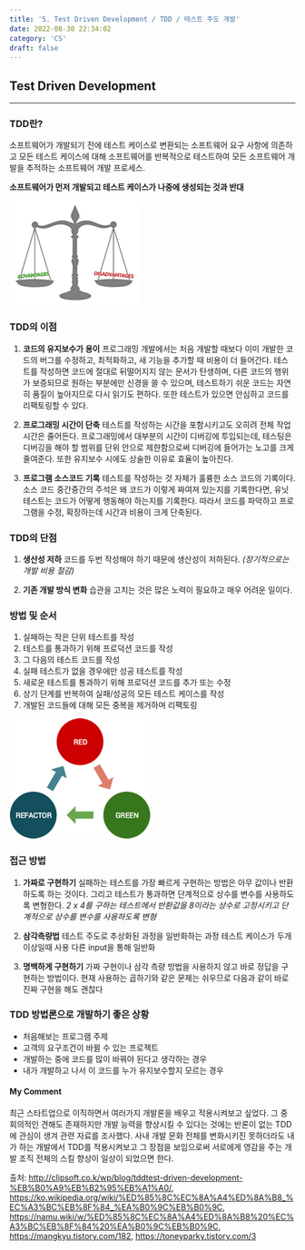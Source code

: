 ```yaml
---
title: '5. Test Driven Development / TDD / 테스트 주도 개발'
date: 2022-08-30 22:34:02
category: 'CS'
draft: false
---
```


## Test Driven Development
---

### TDD란?
소프트웨어가 개발되기 전에 테스트 케이스로 변환되는 소프트웨어 요구 사항에 의존하고
모든 테스트 케이스에 대해 소프트웨어를 반복적으로 테스트하여
모든 소프트웨어 개발을 추적하는 소프트웨어 개발 프로세스.

**소프트웨어가 먼저 개발되고 테스트 케이스가 나중에 생성되는 것과 반대**

![image](advantage_disadvantage.png)

### TDD의 이점
1. **코드의 유지보수가 용이**
프로그래밍 개발에서는 처음 개발할 때보다 이미 개발한 코드의 버그를 수정하고, 최적화하고, 새 기능을 추가할 때 비용이 
더 들어간다. 테스트를 작성하면 코드에 절대로 뒤떨어지지 않는 문서가 탄생하며, 다른 코드의 행위가 보증되므로 원하는
부분에만 신경을 쓸 수 있으며, 테스트하기 쉬운 코드는 자연히 품질이 높아지므로 다시 읽기도 편하다. 
또한 테스트가 있으면 안심하고 코드를 리팩토링할 수 있다.

2. **프로그래밍 시간이 단축**
테스트를 작성하는 시간을 포함시키고도 오히려 전체 작업 시간은 줄어든다. 프로그래밍에서 대부분의 시간이 디버깅에 
투입되는데, 테스팅은 디버깅을 해야 할 범위를 단위 안으로 제한함으로써 디버깅에 들어가는 노고를 크게 줄여준다. 
또한 유지보수 시에도 상술한 이유로 효율이 높아진다.

3. **프로그램 소스코드 기록**
테스트를 작성하는 것 자체가 훌륭한 소스 코드의 기록이다. 소스 코드 중간중간의 주석은 왜 코드가 이렇게 짜여져 
있는지를 기록한다면, 유닛 테스트는 코드가 어떻게 행동해야 하는지를 기록한다. 따라서 코드를 파악하고 프로그램을 
수정, 확장하는데 시간과 비용이 크게 단축된다.

### TDD의 단점

1. **생산성 저하**
코드를 두번 작성해야 하기 때문에 생산성이 저하된다. *(장기적으로는 개발 비용 절감)*

2. **기존 개발 방식 변화**
습관을 고치는 것은 많은 노력이 필요하고 매우 어려운 일이다.

### 방법 및 순서
1. 실패하는 작은 단위 테스트를 작성
2. 테스트를 통과하기 위해 프로덕션 코드를 작성
3. 그 다음의 테스트 코드를 작성
4. 실패 테스트가 없을 경우에만 성공 테스트를 작성
5. 새로운 테스트를 통과하기 위해 프로덕션 코드를 추가 또는 수정
6. 상기 단계를 반복하여 실패/성공의 모든 테스트 케이스를 작성
7. 개발된 코드들에 대해 모든 중복을 제거하며 리팩토링

![image](tdd_cycle.png)

### 접근 방법
1. **가짜로 구현하기**
실패하는 테스트를 가장 빠르게 구현하는 방법은 아무 값이나 반환하도록 하는 것이다.
그리고 테스트가 통과하면 단계적으로 상수를 변수를 사용하도록 변형한다.
*2 x 4를 구하는 테스트에서 반환값을 8이라는 상수로 고정시키고 단계적으로 상수를 변수를 사용하도록 변형*

2. **삼각측량법**
테스트 주도로 추상화된 과정을 일반화하는 과정
테스트 케이스가 두개 이상일때 사용
다른 input을 통해 일반화

3. **명백하게 구현하기**
가짜 구현이나 삼각 측량 방법을 사용하지 않고 바로 정답을 구현하는 방법이다.
현재 사용하는 곱하기와 같은 문제는 쉬우므로 다음과 같이 바로 진짜 구현을 해도 괜찮다

### TDD 방법론으로 개발하기 좋은 상황
- 처음해보는 프로그램 주제
- 고객의 요구조건이 바뀔 수 있는 프로젝트
- 개발하는 중에 코드를 많이 바꿔야 된다고 생각하는 경우
- 내가 개발하고 나서 이 코드를 누가 유지보수할지 모르는 경우



#### My Comment
최근 스타트업으로 이직하면서 여러가지 개발론을 배우고 적용시켜보고 싶었다.
그 중 회의적인 견해도 존재하지만 개발 능력을 향상시킬 수 있다는 것에는 반론이 없는 TDD에 관심이 생겨 관련 자료를 조사했다.
사내 개발 문화 전체를 변화시키진 못하더라도 내가 하는 개발에서 TDD를 적용시켜보고 그 장점을 보임으로써 서로에게 영감을 주는 개발 조직 전체의 스킬 향상이
일상이 되었으면 한다.



출처: http://clipsoft.co.k/wp/blog/tddtest-driven-development-%EB%B0%A9%EB%B2%95%EB%A1%A0/, https://ko.wikipedia.org/wiki/%ED%85%8C%EC%8A%A4%ED%8A%B8_%EC%A3%BC%EB%8F%84_%EA%B0%9C%EB%B0%9C, https://namu.wiki/w/%ED%85%8C%EC%8A%A4%ED%8A%B8%20%EC%A3%BC%EB%8F%84%20%EA%B0%9C%EB%B0%9C, https://mangkyu.tistory.com/182, https://toneyparky.tistory.com/3

